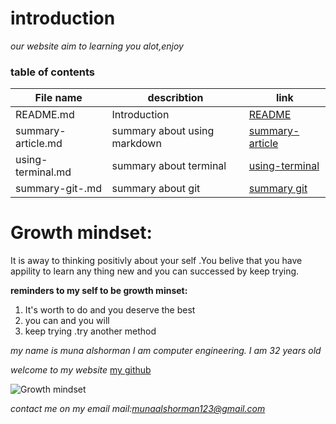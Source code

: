 
# introduction

*our website aim to learning you alot,enjoy*

### table of contents

| File name | describtion |link|
|-----------|-------------|-----------|
|README.md | Introduction|[README](README.md)|
|summary-article.md|summary about using markdown|[summary-article](summary-article.md)
|using-terminal.md|summary about terminal|[using-terminal](using-terminal.md)
|summary-git-.md|summary about git |[summary git](summary-git-tut.md)|
# Growth mindset: 
It is away to thinking positivly about your self .You belive that you have appility to learn any thing new and you can successed by keep trying.

**reminders to my self to be growth minset:**
1. It's worth to do and you deserve the best
1. you can and you will
1. keep trying .try another method



*my name is muna alshorman I am computer engineering. I am 32 years old*

*welcome to my website*
  [my github](https://munaalshorman.github.io/learning-journal/)
  
  
 ![Growth mindset](https://singularityhub.com/wp-content/uploads/2018/11/multicolored-brain-connections_shutterstock_347864354-1068x601.jpg)
 
 
 *contact me on my email mail:munaalshorman123@gmail.com*
 
 
 









